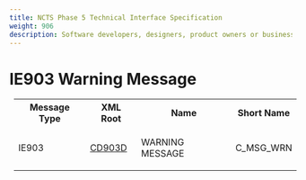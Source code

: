 ```yaml
---
title: NCTS Phase 5 Technical Interface Specification
weight: 906
description: Software developers, designers, product owners or business analysts. Integrate your software with the ERMIS service
---
```

# IE903 Warning Message
<table cellspacing="0" style="border-collapse:collapse;margin-left:6pt">
 <tr>
  <th>
   Message Type
  </th>
  <th>
   XML Root
  </th>
  <th>
   Name
  </th>
  <th>
   Short Name
  </th>
 </tr>
 <tr style="height:14pt">
  <td style="">
   <p class="s3" style="">
    IE903
   </p>
  </td>
  <td style="">
   <a href="https://github.com/hmrc/transit-movements-validator/blob/main/conf/xsd/cd903d.xsd">
    CD903D
   </a>
  </td>
  <td style="">
   <p class="s3" style="">
    WARNING MESSAGE
   </p>
  </td>
  <td style="">
   C_MSG_WRN
  </td>
 </tr>
</table>